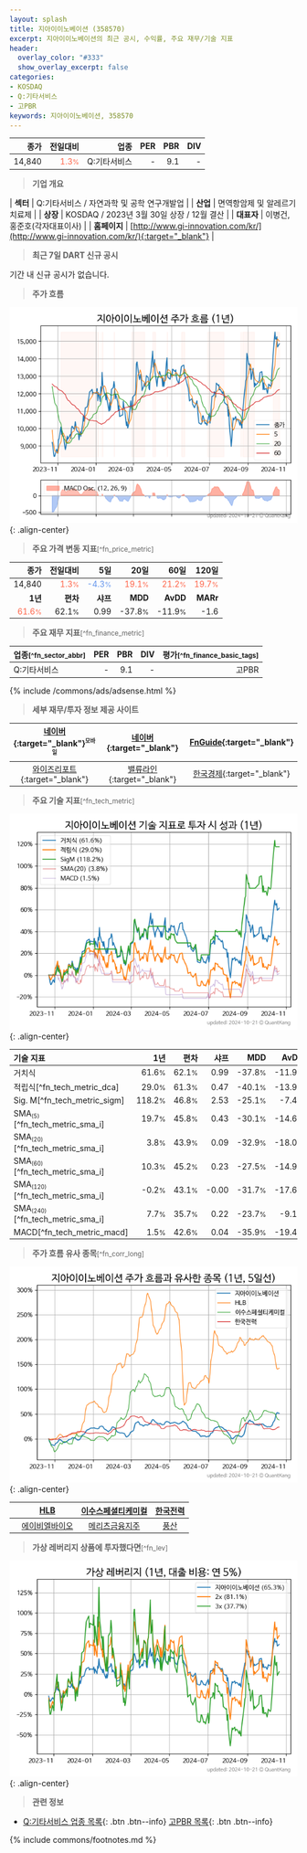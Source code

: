 ```yaml
---
layout: splash
title: 지아이이노베이션 (358570)
excerpt: 지아이이노베이션의 최근 공시, 수익률, 주요 재무/기술 지표
header:
  overlay_color: "#333"
  show_overlay_excerpt: false
categories:
- KOSDAQ
- Q:기타서비스
- 고PBR
keywords: 지아이이노베이션, 358570
---
```


| **종가** | **전일대비** | **업종** | **PER** | **PBR** | **DIV** |
| -------: | -----------: | -------: | ------: | ------: | ------: |
| 14,840 | <span style="color: tomato">1.3<small>%</small></span> | Q:기타서비스 | - | 9.1 | - |

<!-- more -->


> **기업 개요**<a id="company"></a>

| <span style="white-space:nowrap;">**섹터**</span> | Q:기타서비스 / 자연과학 및 공학 연구개발업 |
| <span style="white-space:nowrap;">**산업**</span> | 면역항암제 및 알레르기 치료제 |
| <span style="white-space:nowrap;">**상장**</span> | KOSDAQ / 2023년 3월 30일 상장 / 12월 결산 |
| <span style="white-space:nowrap;">**대표자**</span> | 이병건, 홍준호(각자대표이사) |
| <span style="white-space:nowrap;">**홈페이지**</span> | [http://www.gi-innovation.com/kr/](http://www.gi-innovation.com/kr/){:target="_blank"} |


> **최근 7일 DART 신규 공시**<a id="dart"></a>

기간 내 신규 공시가 없습니다.


> **주가 흐름**<a id="price"></a>

![358570](/stock/images/358570.png){: .align-center}


> **주요 가격 변동 지표**<small>[^fn_price_metric]</small>

| **종가** | **전일대비** | **5일** | **20일** | **60일** | **120일** |
| -------: | -----------: | ------: | -------: | -------: | --------: |
| 14,840 | <span style="color: tomato">1.3<small>%</small></span> | <span style="color: cornflowerblue">-4.3<small>%</small></span> | <span style="color: tomato">19.1<small>%</small></span> | <span style="color: tomato">21.2<small>%</small></span> | <span style="color: tomato">19.7<small>%</small></span> |
| **1년** | **편차** | **샤프** | **MDD** | **AvDD** | **MARr** |
| <span style="color: tomato">61.6<small>%</small></span> | 62.1<small>%</small> | 0.99 | -37.8<small>%</small> | -11.9<small>%</small> | -1.6 |


> **주요 재무 지표**<small>[^fn_finance_metric]</small>

| **업종**<small>[^fn_sector_abbr]</small> | **PER** | **PBR** | **DIV** | **평가**<small>[^fn_finance_basic_tags]</small> |
| :--------------------------------------- | ------: | ------: | ------: | ----------------------------------------------: |
| Q:기타서비스 | - | 9.1 | - | 고PBR |



{% include /commons/ads/adsense.html %}

> **세부 재무/투자 정보 제공 사이트**

| [네이버](https://m.stock.naver.com/domestic/stock/358570/finance/summary){:target="_blank"}<sup><small>모바일</small></sup> | [네이버](https://finance.naver.com/item/coinfo.naver?code=358570){:target="_blank"} | [FnGuide](https://comp.fnguide.com/SVO2/ASP/SVD_Invest.asp?gicode=A358570&MenuYn=Y){:target="_blank"} |
| :---: | :---: | :---: |
| [와이즈리포트](https://comp.wisereport.co.kr/company/c1040001.aspx?cmp_cd=358570){:target="_blank"} | [밸류라인](https://www.valueline.co.kr/finance/summary/358570){:target="_blank"} | [한국경제](https://markets.hankyung.com/stock/358570/financial-summary){:target="_blank"} |


> **주요 기술 지표**<small>[^fn_tech_metric]</small>


![358570](/stock/images/358570_tech.png){: .align-center}

| **기술 지표** | **1년** | **편차** | **샤프** | **MDD** | **AvDD** |
| :------------ | ------: | -----------: | -------: | ------: | -------: |
| 거치식 | 61.6<small>%</small> | 62.1<small>%</small> | 0.99 | -37.8<small>%</small> | -11.9<small>%</small> |
| 적립식[^fn_tech_metric_dca] | 29.0<small>%</small> | 61.3<small>%</small> | 0.47 | -40.1<small>%</small> | -13.9<small>%</small> |
| Sig. M[^fn_tech_metric_sigm] | 118.2<small>%</small> | 46.8<small>%</small> | 2.53 | -25.1<small>%</small> | -7.4<small>%</small> |
| SMA<small><sub>(5)</sub></small>[^fn_tech_metric_sma_i] | 19.7<small>%</small> | 45.8<small>%</small> | 0.43 | -30.1<small>%</small> | -14.6<small>%</small> |
| SMA<small><sub>(20)</sub></small>[^fn_tech_metric_sma_i] | 3.8<small>%</small> | 43.9<small>%</small> | 0.09 | -32.9<small>%</small> | -18.0<small>%</small> |
| SMA<small><sub>(60)</sub></small>[^fn_tech_metric_sma_i] | 10.3<small>%</small> | 45.2<small>%</small> | 0.23 | -27.5<small>%</small> | -14.9<small>%</small> |
| SMA<small><sub>(120)</sub></small>[^fn_tech_metric_sma_i] | -0.2<small>%</small> | 43.1<small>%</small> | -0.00 | -31.7<small>%</small> | -17.6<small>%</small> |
| SMA<small><sub>(240)</sub></small>[^fn_tech_metric_sma_i] | 7.7<small>%</small> | 35.7<small>%</small> | 0.22 | -23.7<small>%</small> | -9.1<small>%</small> |
| MACD[^fn_tech_metric_macd] | 1.5<small>%</small> | 42.6<small>%</small> | 0.04 | -35.9<small>%</small> | -19.4<small>%</small> |


> **주가 흐름 유사 종목**<a id="corr"></a><small>[^fn_corr_long]</small>

![358570](/stock/images/358570_corr.png){: .align-center}

|       | [HLB](/028300/) | [이수스페셜티케미컬](/457190/) | [한국전력](/015760/) |
| :---: | :------------------------------------: | :------------------------------------: | :------------------------------------: |
|       | [에이비엘바이오](/298380/) | [메리츠금융지주](/138040/) | [풍산](/103140/) |


> **가상 레버리지 상품에 투자했다면**<a id="2x"></a><small>[^fn_lev]</small>

![358570](/stock/images/358570_2x.png){: .align-center}


> **관련 정보**

- [Q:기타서비스 업종 목록](/stats/sector/kosdaq_업종_기타서비스_종목/){: .btn .btn--info} [고PBR 목록](/fn/fn_high_pbr/){: .btn .btn--info}

{% include commons/footnotes.md %}